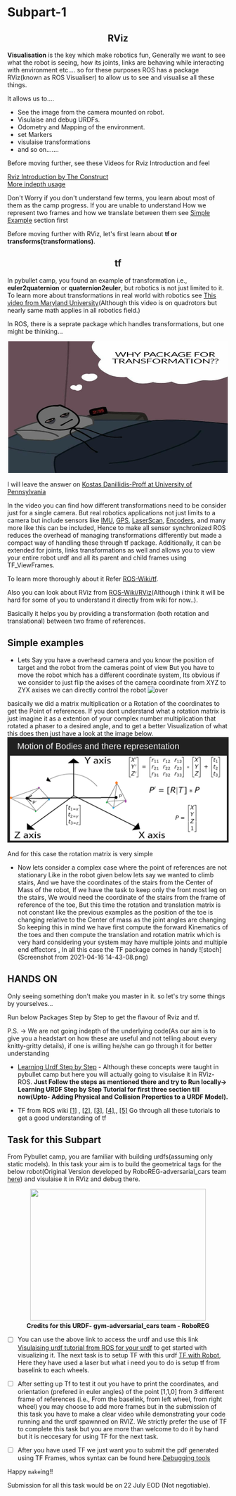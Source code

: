 # Subpart-1 

<h2 align="center">RViz</h2>

**Visualisation** is the key which make robotics fun, Generally we want to see what the robot is seeing, how its joints, links are behaving while interacting with environment etc.... so for these purposes ROS has a package RViz(known as ROS Visualiser) to allow us to see and visualise all these things.

It allows us to....
 - See the image from the camera mounted on robot.
 - Visulaise and debug URDFs.
 - Odometry and Mapping of the environment.
 - set Markers
 - visulaise transformations 
 - and so on.......

Before moving further, see these Videos for Rviz Introduction and feel



[Rviz Introduction by The Construct](https://www.youtube.com/watch?v=yLwr5Zhr_t8&t=137s)<br/>
[More indepth usage](https://www.youtube.com/watch?v=6pep5xB4pEU)


Don't Worry if you don't understand few terms, you learn about most of them as the camp progress. If you are unable to understand How we represent two frames and how we translate between them see [Simple Example](#simple_example) section first
<br/>

Before moving further with RViz, let's first learn about **tf or transforms(transformations)**.

<h2 align="center">tf</h2>

In pybullet camp, you found an example of transformation i.e., **euler2quaternion** or **quaternion2euler**, but robotics is not just limited to it. To learn more about transformations in real world with robotics see [This video from Maryland University](https://www.youtube.com/watch?v=olmAyg_mrdI&list=PLZgpos4wVnCYhf5jsl2HcsCl_Pql6Kigk&index=2&t=837s)(Although this video is on quadrotors but nearly same math applies in all robotics field.)

In ROS, there is a seprate package which handles transformations, but one might be thinking...

<p align="center">
<img width = 500 height=300 src = "../../assests/ask.jpeg">
</p>

I will leave the answer on [Kostas Danillidis-Proff at University of Pennsylvania](https://www.coursera.org/lecture/robotics-perception/rotations-and-translations-eTSMz)

In the video you can find how different transformations need to be consider just for a single camera. But real robotics applications not just limits to a camera but include sensors like [IMU](https://en.wikipedia.org/wiki/Inertial_measurement_unit), [GPS](https://en.wikipedia.org/wiki/Global_Positioning_System), [LaserScan](https://en.wikipedia.org/wiki/Laser_scanning), [Encoders](https://www.encoder.com/article-what-is-an-encoder), and many more like this can be included, Hence to make all sensor synchronized ROS reduces the overhead of managing transformations differently but made a compact way of handling these through tf package. Additionally, it can be extended for joints, links transformations as well and allows you to view your entire robot urdf and all its parent and child frames using TF_ViewFrames. 

To learn more thoroughly about it Refer [ROS-Wiki/tf](http://wiki.ros.org/tf).

Also you can look about RViz from [ROS-Wiki/RViz](http://wiki.ros.org/rviz)(Although i think it will be hard for some of you to understand it directly from wiki for now..).

Basically it helps you by providing a transformation (both rotation and translational) between two frame of references. 

## Simple examples


- Lets Say you have a overhead camera and you know the position of target and the robot from the cameras point of view But you have to move the robot which has a different coordinate system, Its obvious if we consider to just flip the axises of the camera coordinate from XYZ to ZYX axises we can directly control the robot
![over](overhead.jpeg)

basically we did a matrix multiplication or a Rotation of the coordinates to get the Point of references. If you dont understand what a rotation matrix is just imagine it as a extention of your complex number multiplication that rotated a phaser to a desired angle, and to get a better Visualization of what this does then just have a look at the image below.
![rot](rot.png)

And for this case the rotation matrix is very simple

- Now lets consider a complex case where the point of references are not stationary Like in the robot given below lets say we wanted to climb stairs, And we have the coordinates of the stairs from the Center of Mass of the robot, If we have the task to keep only the front most leg on the stairs, We would need the coordinate of the stairs from the frame of reference of the toe, But this time the rotation and translation matrix is not constant like the previous examples as the position of the toe is changing relative to the Center of mass as the joint angles are changing So keeping this in mind we have first compute the forward Kinematics of the toes and then compute the translation and rotation matrix which is very hard considering your system may have multiple joints and multiple end effectors , In all this case the TF package comes in handy
![stoch](Screenshot from 2021-04-16 14-43-08.png)

## HANDS ON

Only seeing something don't make you master in it. so let's try some things by yourselves...

Run below Packages Step by Step to get the flavour of Rviz and tf.

P.S. -> We are not going indepth of the underlying code(As our aim is to give you a headstart on how these are useful and not telling about every knitty-gritty details), if one is willing he/she can go through it for better understanding

 - [Learning Urdf Step by Step](http://wiki.ros.org/urdf/Tutorials) - Although these concepts were taught in pybullet camp but here you will actually going to visulaise it in RViz-ROS. **Just Follow the steps as mentioned there and try to Run locally-> Learning URDF Step by Step Tutorial for first three section till now(Upto- Adding Physical and Collision Properties to a URDF Model).**
   
 - TF from ROS wiki [[1]](http://wiki.ros.org/tf/Tutorials/Introduction%20to%20tf) , [[2]](http://wiki.ros.org/tf/Tutorials/Writing%20a%20tf%20broadcaster%20%28C%2B%2B%29), [[3]](http://wiki.ros.org/tf/Tutorials/Adding%20a%20frame%20%28C%2B%2B%29), [[4]](http://wiki.ros.org/tf/Tutorials/tf%20and%20Time%20%28C%2B%2B%29),, [[5]](http://wiki.ros.org/tf/Tutorials/Time%20travel%20with%20tf%20%28C%2B%2B%29) Go through all these tutorials to get a good understanding of tf
       

## Task for this Subpart

From Pybullet camp, you are familiar with building urdfs(assuming only static models). In this task your aim is to build the geometrical tags for the below robot(Original Version developed by RoboREG-adversarial_cars team [here](https://github.com/Robotics-Club-IIT-BHU/gym-adversarial-cars/tree/main/adversarial-gym/adversarial_cars/envs/rsc/car)) and visulaise it in RViz and debug there.
<p align ="center">
<img width = 400 height=300 src = "https://github.com/Robotics-Club-IIT-BHU/gym-adversarial-cars/blob/main/media/auto.png"><br/>
<b>Credits for this URDF- gym-adversarial_cars team - RoboREG</b>
</p>

- [ ] You can use the above link to access the urdf and use this link [Visulaising urdf tutorial from ROS for your urdf](http://wiki.ros.org/urdf/Tutorials/Building%20a%20Visual%20Robot%20Model%20with%20URDF%20from%20Scratch) to get started with visualizing it. The next task is to setup TF with this urdf [TF with Robot](http://wiki.ros.org/navigation/Tutorials/RobotSetup/TF), Here they have used a laser but what i need you to do is setup tf from baselink to each wheels.

- [ ] After setting up Tf to test it out you have to print the coordinates, and orientation (prefered in euler angles) of the point [1,1,0] from 3 different frame of references (i.e., From the baselink, from left wheel, from right wheel) you may choose to add more frames but in the submission of this task you have to make a clear video while demonstrating your code running and the urdf spawnned on RVIZ. We strictly prefer the use of TF to complete this task but you are more than welcome to do it by hand but it is neccesary for using TF for the next task. 

- [ ] After you have used TF we just want you to submit the pdf generated using TF Frames, whos syntax can be found here.[Debugging tools](wiki.ros.org/tf/Debugging%20tools)

Happy `make`ing!!

Submission for all this task would be on 22 July EOD (Not negotiable).
